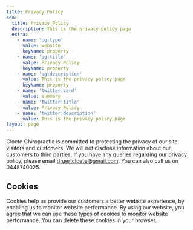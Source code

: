 ```yaml
---
title: Privacy Policy
seo:
  title: Privacy Policy
  description: This is the privacy policy page
  extra:
    - name: 'og:type'
      value: website
      keyName: property
    - name: 'og:title'
      value: Privacy Policy
      keyName: property
    - name: 'og:description'
      value: This is the privacy policy page
      keyName: property
    - name: 'twitter:card'
      value: summary
    - name: 'twitter:title'
      value: Privacy Policy
    - name: 'twitter:description'
      value: This is the privacy policy page
layout: page
---
```

Cloete Chiropractic is committed to protecting the privacy of our site visitors and customers. We will not disclose information about our customers to third parties. If you have any queries regarding our privacy policy, please email drgertcloete@gmail.com. You can also call us on 0448740025.

## Cookies

Cookies help us provide our customers a better website experience, by enabling us to monitor website performance. By using our website, you agree that we can use these types of cookies to monitor website performance. You can delete these cookies in your browser.
